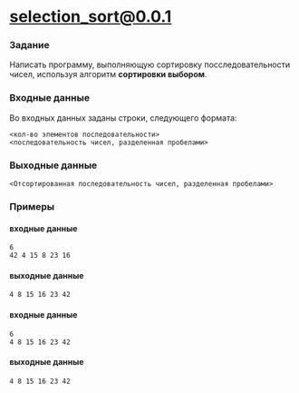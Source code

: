 # selection_sort@0.0.1

### Задание
Написать программу, выполняющую сортировку посследовательности чисел, используя алгоритм **сортировки выбором**.

### Входные данные
Во входных данных заданы строки, следующего формата:
```
<кол-во элементов последовательности>
<последовательность чисел, разделенная пробелами>
```

### Выходные данные
```
<Отсортированная последовательность чисел, разделенная пробелами>
```

### Примеры
#### входные данные
```
6
42 4 15 8 23 16
```
#### выходные данные
```
4 8 15 16 23 42
```
#### входные данные
```
6
4 8 15 16 23 42
```
#### выходные данные
```
4 8 15 16 23 42
```
